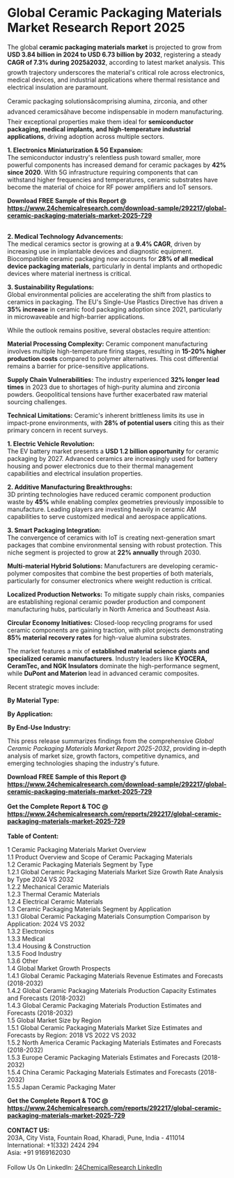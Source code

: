 <h1>Global Ceramic Packaging Materials Market Research Report 2025</h1><p>The global <strong>ceramic packaging materials market</strong> is projected to grow from <strong>USD 3.84 billion in 2024 to USD 6.73 billion by 2032</strong>, registering a steady <strong>CAGR of 7.3% during 2025â2032</strong>, according to latest market analysis. This growth trajectory underscores the material's critical role across electronics, medical devices, and industrial applications where thermal resistance and electrical insulation are paramount.</p><p>Ceramic packaging solutionsâcomprising alumina, zirconia, and other advanced ceramicsâhave become indispensable in modern manufacturing. Their exceptional properties make them ideal for <strong>semiconductor packaging, medical implants, and high-temperature industrial applications</strong>, driving adoption across multiple sectors.</p><p><strong>1. Electronics Miniaturization &amp; 5G Expansion:</strong><br>
The semiconductor industry's relentless push toward smaller, more powerful components has increased demand for ceramic packages by <strong>42% since 2020</strong>. With 5G infrastructure requiring components that can withstand higher frequencies and temperatures, ceramic substrates have become the material of choice for RF power amplifiers and IoT sensors.</p><div><b>Download FREE Sample of this Report @ 
            <a href="https://www.24chemicalresearch.com/download-sample/292217/global-ceramic-packaging-materials-market-2025-729">
            https://www.24chemicalresearch.com/download-sample/292217/global-ceramic-packaging-materials-market-2025-729</a></b></div><br><p><strong>2. Medical Technology Advancements:</strong><br>
The medical ceramics sector is growing at a <strong>9.4% CAGR</strong>, driven by increasing use in implantable devices and diagnostic equipment. Biocompatible ceramic packaging now accounts for <strong>28% of all medical device packaging materials</strong>, particularly in dental implants and orthopedic devices where material inertness is critical.</p><p><strong>3. Sustainability Regulations:</strong><br>
Global environmental policies are accelerating the shift from plastics to ceramics in packaging. The EU's Single-Use Plastics Directive has driven a <strong>35% increase</strong> in ceramic food packaging adoption since 2021, particularly in microwaveable and high-barrier applications.</p><p>While the outlook remains positive, several obstacles require attention:</p><p><strong>Material Processing Complexity:</strong> Ceramic component manufacturing involves multiple high-temperature firing stages, resulting in <strong>15-20% higher production costs</strong> compared to polymer alternatives. This cost differential remains a barrier for price-sensitive applications.</p><p><strong>Supply Chain Vulnerabilities:</strong> The industry experienced <strong>32% longer lead times</strong> in 2023 due to shortages of high-purity alumina and zirconia powders. Geopolitical tensions have further exacerbated raw material sourcing challenges.</p><p><strong>Technical Limitations:</strong> Ceramic's inherent brittleness limits its use in impact-prone environments, with <strong>28% of potential users</strong> citing this as their primary concern in recent surveys.</p><p><strong>1. Electric Vehicle Revolution:</strong><br>
The EV battery market presents a <strong>USD 1.2 billion opportunity</strong> for ceramic packaging by 2027. Advanced ceramics are increasingly used for battery housing and power electronics due to their thermal management capabilities and electrical insulation properties.</p><p><strong>2. Additive Manufacturing Breakthroughs:</strong><br>
3D printing technologies have reduced ceramic component production waste by <strong>45%</strong> while enabling complex geometries previously impossible to manufacture. Leading players are investing heavily in ceramic AM capabilities to serve customized medical and aerospace applications.</p><p><strong>3. Smart Packaging Integration:</strong><br>
The convergence of ceramics with IoT is creating next-generation smart packages that combine environmental sensing with robust protection. This niche segment is projected to grow at <strong>22% annually</strong> through 2030.</p><p><strong>Multi-material Hybrid Solutions:</strong> Manufacturers are developing ceramic-polymer composites that combine the best properties of both materials, particularly for consumer electronics where weight reduction is critical.</p><p><strong>Localized Production Networks:</strong> To mitigate supply chain risks, companies are establishing regional ceramic powder production and component manufacturing hubs, particularly in North America and Southeast Asia.</p><p><strong>Circular Economy Initiatives:</strong> Closed-loop recycling programs for used ceramic components are gaining traction, with pilot projects demonstrating <strong>85% material recovery rates</strong> for high-value alumina substrates.</p><p>The market features a mix of <strong>established material science giants and specialized ceramic manufacturers</strong>. Industry leaders like <strong>KYOCERA, CeramTec, and NGK Insulators</strong> dominate the high-performance segment, while <strong>DuPont and Materion</strong> lead in advanced ceramic composites.</p><p>Recent strategic moves include:</p><p><strong>By Material Type:</strong></p><p><strong>By Application:</strong></p><p><strong>By End-Use Industry:</strong></p><p>This press release summarizes findings from the comprehensive <em>Global Ceramic Packaging Materials Market Report 2025-2032</em>, providing in-depth analysis of market size, growth factors, competitive dynamics, and emerging technologies shaping the industry's future.</p><div><b>Download FREE Sample of this Report @ 
            <a href="https://www.24chemicalresearch.com/download-sample/292217/global-ceramic-packaging-materials-market-2025-729">
            https://www.24chemicalresearch.com/download-sample/292217/global-ceramic-packaging-materials-market-2025-729</a></b></div><br><div><b>Get the Complete Report & TOC @ 
            <a href="https://www.24chemicalresearch.com/reports/292217/global-ceramic-packaging-materials-market-2025-729">
            https://www.24chemicalresearch.com/reports/292217/global-ceramic-packaging-materials-market-2025-729</a></b></div><br>
            <b>Table of Content:</b><p>1 Ceramic Packaging Materials Market Overview<br />
    1.1 Product Overview and Scope of Ceramic Packaging Materials<br />
    1.2 Ceramic Packaging Materials Segment by Type<br />
        1.2.1 Global Ceramic Packaging Materials Market Size Growth Rate Analysis by Type 2024 VS 2032<br />
        1.2.2 Mechanical Ceramic Materials<br />
        1.2.3 Thermal Ceramic Materials<br />
        1.2.4 Electrical Ceramic Materials<br />
    1.3 Ceramic Packaging Materials Segment by Application<br />
        1.3.1 Global Ceramic Packaging Materials Consumption Comparison by Application: 2024 VS 2032<br />
        1.3.2 Electronics<br />
        1.3.3 Medical<br />
        1.3.4 Housing & Construction<br />
        1.3.5 Food Industry<br />
        1.3.6 Other<br />
    1.4 Global Market Growth Prospects<br />
        1.4.1 Global Ceramic Packaging Materials Revenue Estimates and Forecasts (2018-2032)<br />
        1.4.2 Global Ceramic Packaging Materials Production Capacity Estimates and Forecasts (2018-2032)<br />
        1.4.3 Global Ceramic Packaging Materials Production Estimates and Forecasts (2018-2032)<br />
    1.5 Global Market Size by Region<br />
        1.5.1 Global Ceramic Packaging Materials Market Size Estimates and Forecasts by Region: 2018 VS 2022 VS 2032<br />
        1.5.2 North America Ceramic Packaging Materials Estimates and Forecasts (2018-2032)<br />
        1.5.3 Europe Ceramic Packaging Materials Estimates and Forecasts (2018-2032)<br />
        1.5.4 China Ceramic Packaging Materials Estimates and Forecasts (2018-2032)<br />
        1.5.5 Japan Ceramic Packaging Mater</p><div><b>Get the Complete Report & TOC @ 
            <a href="https://www.24chemicalresearch.com/reports/292217/global-ceramic-packaging-materials-market-2025-729">
            https://www.24chemicalresearch.com/reports/292217/global-ceramic-packaging-materials-market-2025-729</a></b></div><br><b>CONTACT US:</b><br>
            203A, City Vista, Fountain Road, Kharadi, Pune, India - 411014<br>
            International: +1(332) 2424 294<br>
            Asia: +91 9169162030 <br><br>
            Follow Us On LinkedIn: <a href="https://www.linkedin.com/company/24chemicalresearch/">24ChemicalResearch LinkedIn</a>